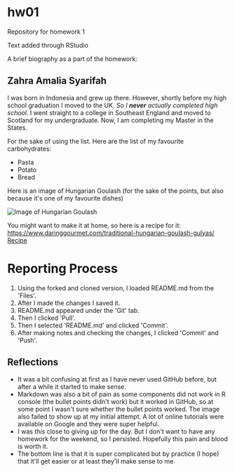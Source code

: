 # hw01
Repository for homework 1

Text added through RStudio

A brief biography as a part of the homework:

## Zahra Amalia Syarifah
I was born in Indonesia and grew up there. However, shortly before my high school graduation I moved to the UK. *So I **never** actually completed high school*. I went straight to a college in Southeast England and moved to Scotland for my undergraduate. Now, I am completing my Master in the States.

For the sake of using the list. Here are the list of my favourite carbohydrates:
* Pasta
* Potato
* Bread

Here is an image of Hungarian Goulash (for the sake of the points, but also because it's one of my favourite dishes)

![Image of Hungarian Goulash](http://img.taste.com.au/JCSA2ji6/w720-h480-cfill-q80/taste/2016/11/goulash-soup-75934-1.jpeg)

You might want to make it at home, so here is a recipe for it:
https://www.daringgourmet.com/traditional-hungarian-goulash-gulyas/ 
[Recipe](https://www.daringgourmet.com/traditional-hungarian-goulash-gulyas/)

# Reporting Process
1. Using the forked and cloned version, I loaded README.md from the 'Files'.
2. After I made the changes I saved it.
3. README.md appeared under the 'Git' tab.
4. Then I clicked 'Pull'.
5. Then I selected 'README.md' and clicked 'Commit'.
6. After making notes and checking the changes, I clicked 'Commit' and 'Push'.

## Reflections
* It was a bit confusing at first as I have never used GitHub before, but after a while it started to make sense.
* Markdown was also a bit of pain as some components did not work in R console (the bullet points didn't work) but it worked in GitHub, so at some point I wasn't sure whether the bullet points worked. The image also failed to show up at my initial attempt. A lot of online tutorials were available on Google and they were super helpful.
* I was *this* close to giving up for the day. But I don't want to have any homework for the weekend, so I persisted. Hopefully this pain and blood is worth it.
* The bottom line is that it is super complicated but by practice (I hope) that it'll get easier or at least they'll make sense to me.